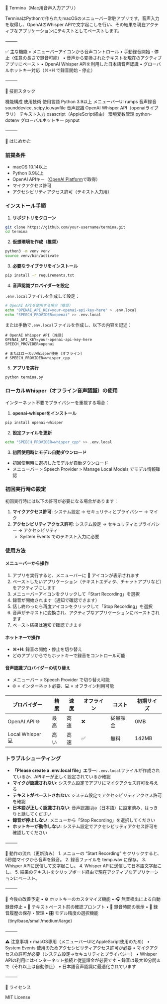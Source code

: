 🎤 Termina（Mac用音声入力アプリ）

TerminaはPythonで作られたmacOSのメニューバー常駐アプリです。音声入力を取得し、OpenAIのWhisper APIで文字起こしを行い、その結果を現在アクティブなアプリケーションにテキストとしてペーストします。

⸻

✅ 主な機能
	•	メニューバーアイコンから音声コントロール
	•	手動録音開始・停止（任意の長さで録音可能）
	•	音声から変換されたテキストを現在のアクティブアプリにペースト
	•	OpenAI Whisper APIを利用した日本語音声認識
	•	グローバルホットキー対応（⌘+H で録音開始・停止）

⸻

🧰 技術スタック

機能構成	使用技術
使用言語	Python 3.9以上
メニューバーUI	rumps
音声録音	sounddevice, scipy.io.wavfile
音声認識	OpenAI Whisper API（openaiライブラリ）
テキスト入力	osascript（AppleScript経由）
環境変数管理	python-dotenv
グローバルホットキー	pynput


⸻

🚀 はじめかた

### 前提条件
- macOS 10.14以上
- Python 3.9以上
- OpenAI APIキー（[OpenAI Platform](https://platform.openai.com/)で取得）
- マイクアクセス許可
- アクセシビリティアクセス許可（テキスト入力用）

### インストール手順

1. **リポジトリをクローン**
```bash
git clone https://github.com/your-username/termina.git
cd termina
```

2. **仮想環境を作成（推奨）**
```bash
python3 -m venv venv
source venv/bin/activate
```

3. **必要なライブラリをインストール**
```bash
pip install -r requirements.txt
```

4. **音声認識プロバイダーを設定**

`.env.local`ファイルを作成して設定：
```bash
# OpenAI APIを使用する場合（推奨）
echo "OPENAI_API_KEY=your-openai-api-key-here" > .env.local
echo "SPEECH_PROVIDER=openai" >> .env.local
```

または手動で`.env.local`ファイルを作成し、以下の内容を記述：
```
# OpenAI Whisper API (推奨)
OPENAI_API_KEY=your-openai-api-key-here
SPEECH_PROVIDER=openai

# またはローカルWhisper使用（オフライン）
# SPEECH_PROVIDER=whisper_cpp
```

5. **アプリを実行**
```bash
python termina.py
```

### ローカルWhisper（オフライン音声認識）の使用

インターネット不要でプライバシーを重視する場合：

1. **openai-whisperをインストール**
```bash
pip install openai-whisper
```

2. **設定ファイルを更新**
```bash
echo "SPEECH_PROVIDER=whisper_cpp" >> .env.local
```

3. **初回使用時にモデル自動ダウンロード**
- 初回使用時に選択したモデルが自動ダウンロード
- メニューバー > Speech Provider > Manage Local Models でモデル情報確認

### 初回実行時の設定

初回実行時には以下の許可が必要になる場合があります：

1. **マイクアクセス許可**: システム設定 → セキュリティとプライバシー → マイク
2. **アクセシビリティアクセス許可**: システム設定 → セキュリティとプライバシー → アクセシビリティ
   - System Events でのテキスト入力に必要

### 使用方法

#### メニューバーから操作
1. アプリを実行すると、メニューバーに 🎤 アイコンが表示されます
2. ペーストしたいアプリケーション（テキストエディタ、チャットアプリなど）をアクティブにします
3. メニューバーアイコンをクリックして「Start Recording」を選択
4. 録音が開始されます（通知で確認できます）
5. 話し終わったら再度アイコンをクリックして「Stop Recording」を選択
6. 音声がテキストに変換され、アクティブなアプリケーションにペーストされます
7. ペースト結果は通知で確認できます

#### ホットキーで操作
- **⌘+H**: 録音の開始・停止を切り替え
- どのアプリからでもホットキーで録音をコントロール可能

#### 音声認識プロバイダーの切り替え
- メニューバー > Speech Provider で切り替え可能
- 🌐 = インターネット必要、💻 = オフライン利用可能

| プロバイダー | 精度 | 速度 | オフライン | コスト | 初期サイズ |
|-------------|------|------|-----------|--------|-----------|
| OpenAI API 🌐 | 最高 | 高速 | ❌ | 従量課金 | 0MB |
| Local Whisper 💻 | 高い | 高速 | ✅ | 無料 | 142MB |

### トラブルシューティング

- **「Please create a .env.local file」エラー**: `.env.local`ファイルが作成されているか、APIキーが正しく設定されているか確認
- **マイクが認識されない**: システム設定でアプリにマイクアクセス許可を与える
- **テキストがペーストされない**: システム設定でアクセシビリティアクセス許可を確認
- **日本語が正しく認識されない**: 音声認識はja（日本語）に設定済み、はっきりと話してください
- **録音が停止しない**: メニューから「Stop Recording」を選択してください
- **ホットキーが動作しない**: システム設定でアクセシビリティアクセス許可を確認してください

⸻

💾 動作の流れ（更新済み）
	1.	メニューの “Start Recording” をクリックすると、5秒間マイクから音声を録音。
	2.	録音ファイルを temp.wav に保存。
	3.	Whisper APIに送信して文字起こし。
	4.	Whisper APIに送信して日本語文字起こし。
	5.	結果のテキストをクリップボード経由で現在アクティブなアプリケーションにペースト。

⸻

🧠 今後の改善予定
	•	⚙️ ホットキーのカスタマイズ機能
	•	🎧 無音検出による自動録音停止
	•	💬 テキストペースト前の確認プロンプト
	•	🎯 録音時間の表示
	•	📝 録音履歴の保存・管理
	•	🎛️ モデル精度の選択機能（tiny/base/small/medium/large）

⸻

⚠️ 注意事項
	•	macOS専用（メニューバーUIとAppleScript使用のため）
	•	System Events 使用のためアクセシビリティアクセス許可が必要
	•	マイクアクセスの許可が必要（システム設定→セキュリティとプライバシー）
	•	Whisper APIの利用にはインターネット接続と従量課金が必要です
	•	録音は最大10分間まで（それ以上は自動停止）
	•	日本語音声認識に最適化されています

⸻

📜 ライセンス

MIT License